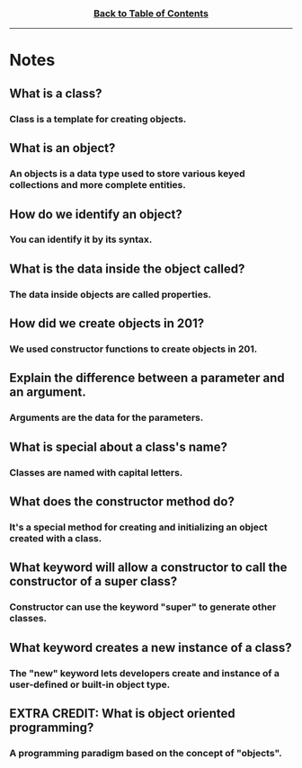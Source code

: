 <h3 align="center"><a href="./README.md">Back to Table of Contents</a></h3>

---

# Notes
## What is a class?
### Class is a template for creating objects.
## What is an object?
### An objects is a data type used to store various keyed collections and more complete entities.
## How do we identify an object?
### You can identify it by its syntax.
## What is the data inside the object called?
### The data inside objects are called properties.
## How did we create objects in 201?
### We used constructor functions to create objects in 201.
## Explain the difference between a parameter and an argument.
### Arguments are the data for the parameters.
## What is special about a class's name?
### Classes are named with capital letters.
## What does the constructor method do?
### It's a special method for creating and initializing an object created with a class.
## What keyword will allow a constructor to call the constructor of a super class?
### Constructor can use the keyword "super" to generate other classes.
## What keyword creates a new instance of a class?
### The "new" keyword lets developers create and instance of a user-defined or built-in object type.
## EXTRA CREDIT: What is object oriented programming?
### A programming paradigm based on the concept of "objects".
